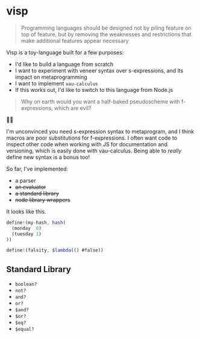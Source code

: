 # visp

> Programming languages should be designed not by piling feature on top of feature, but by removing the weaknesses and restrictions that make additional features appear necessary

Visp is a toy-language built for a few purposes:

- I'd like to build a language from scratch
- I want to experiment with veneer syntax over s-expressions, and its impact on metaprogramming
- I want to implement `vau-calculus`
- If this works out, I'd like to switch to this language from Node.js

> Why on earth would you want a half-baked pseudoscheme with f-expressions, which are evil?

:woman_shrugging:

I'm unconvinced you need s-expression syntax to metaprogram, and I think macros are poor substitutions for f-expressions. I often want code to inspect other code when working with JS for documentation and versioning, which is easily done with vau-calculus. Being able to *really* define new syntax is a bonus too!

So far, I've implemented:

- a parser
- ~~an evaluator~~
- ~~a standard library~~
- ~~node library wrappers~~

It looks like this.

```js
define!(my-hash, hash(
  (monday  0)
  (tuesday 1)
))

define!(falsity, $lambda(() #false))
```

## Standard Library

- `boolean?`
- `not?`
- `and?`
- `or?`
- `$and?`
- `$or?`
- `$eq?`
- `$equal?`
